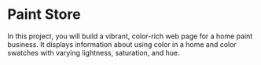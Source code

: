 # Paint Store

In this project, you will build a vibrant, color-rich web page for a home paint business. It displays information about using color in a home and color swatches with varying lightness, saturation, and hue.